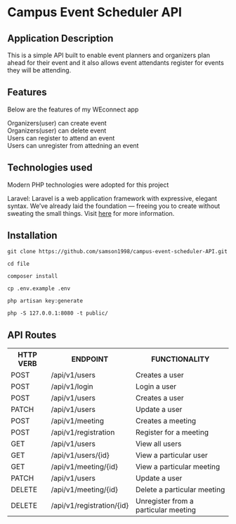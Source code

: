 # Campus Event Scheduler API


## Application Description
This is a simple API built to enable event planners and organizers plan ahead for their event and it also allows event attendants register for events they will be attending.

## Features
Below are the features of my WEconnect app

Organizers(user) can create event<br/>
Organizers(user) can delete event<br/>
Users can register to attend an event<br/>
Users can unregister from attedning an event<br/>



## Technologies used

Modern PHP technologies were adopted for this project

Laravel: Laravel is a web application framework with expressive, elegant syntax. We’ve already laid the foundation — freeing you to create without sweating the small things.
Visit [here](https://laravel.com/) for more information.



## Installation

```
git clone https://github.com/samson1998/campus-event-scheduler-API.git

cd file

composer install

cp .env.example .env

php artisan key:generate

php -S 127.0.0.1:8080 -t public/
```





## API Routes

<table>
<tr><th>HTTP VERB</th><th>ENDPOINT</th><th>FUNCTIONALITY</th></tr>
<tr><td>POST</td> <td>/api/v1/users</td>  <td>Creates a user</td></tr>
<tr><td>POST</td> <td>/api/v1/login</td>  <td>Login a user</td></tr>
<tr><td>POST</td> <td>/api/v1/users</td>  <td>Creates a user</td></tr>
<tr><td>PATCH</td> <td>/api/v1/users</td>  <td>Update a user</td></tr>
    
<tr><td>POST</td> <td>/api/v1/meeting</td>  <td>Creates a meeting</td></tr>
<tr><td>POST</td> <td>/api/v1/registration</td>  <td>Register for a meeting</td></tr>

<tr><td>GET</td> <td>/api/v1/users</td>  <td>View all users</td></tr>
<tr><td>GET</td> <td>/api/v1/users/{id}</td>  <td>View a particular user</td></tr>
<tr><td>GET</td> <td>/api/v1/meeting/{id}</td>  <td>View a particular meeting</td></tr>
<tr><td>PATCH</td> <td>/api/v1/users</td>  <td>Update a user</td></tr>
<tr><td>DELETE</td> <td>/api/v1/meeting/{id}</td>  <td>Delete a particular meeting</td></tr>
<tr><td>DELETE</td> <td>/api/v1/registration/{id}</td>  <td>Unregister from a particular meeting</td></tr>



</table>

